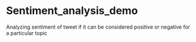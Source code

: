 # Sentiment_analysis_demo
Analyzing sentiment of tweet  if it can be considered positive or negative for a particular topic
